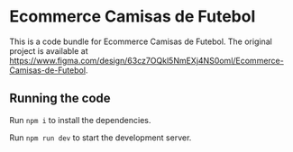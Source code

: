 
  # Ecommerce Camisas de Futebol

  This is a code bundle for Ecommerce Camisas de Futebol. The original project is available at https://www.figma.com/design/63cz7OQkl5NmEXj4NS0oml/Ecommerce-Camisas-de-Futebol.

  ## Running the code

  Run `npm i` to install the dependencies.

  Run `npm run dev` to start the development server.
  